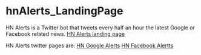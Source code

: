 # hnAlerts_LandingPage
HN Alerts is a Twitter bot that tweets every half an hour the latest Google or Facebook related news.
[HN Alerts landing page](https://melskywalker.github.io/hn-Alerts/)

HN Alerts twitter pages are:
[HN Google Alerts](https://twitter.com/hnGoolgleAlerts)
[HN Facebook Alertts](https://twitter.com/hnFBAlerts)